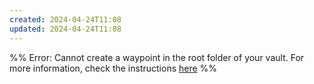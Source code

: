 ```yaml
---
created: 2024-04-24T11:08
updated: 2024-04-24T11:08
---
```

%% Error: Cannot create a waypoint in the root folder of your vault. For more information, check the instructions [here](https://github.com/IdreesInc/Waypoint) %%
